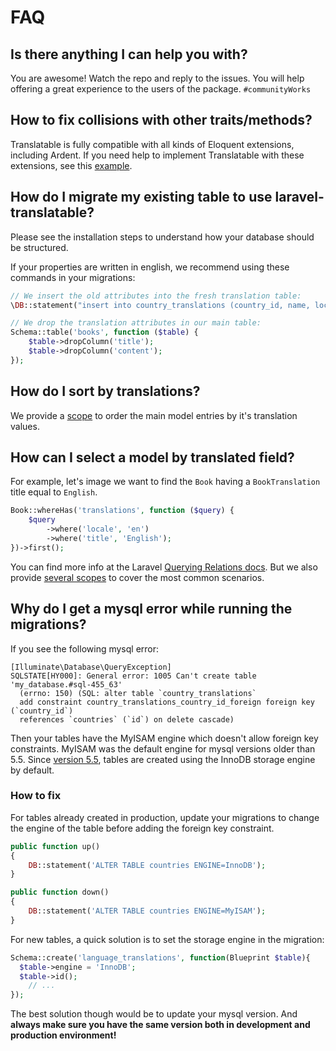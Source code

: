 # FAQ

## **Is there anything I can help you with?**

You are awesome! Watch the repo and reply to the issues. You will help offering a great experience to the users of the package. `#communityWorks`

## How to fix collisions with other traits/methods?

Translatable is fully compatible with all kinds of Eloquent extensions, including Ardent. If you need help to implement Translatable with these extensions, see this [example](https://gist.github.com/dimsav/9659552).

## **How do I migrate my existing table to use laravel-translatable?**

Please see the installation steps to understand how your database should be structured.

If your properties are written in english, we recommend using these commands in your migrations:

```php
// We insert the old attributes into the fresh translation table: 
\DB::statement("insert into country_translations (country_id, name, locale) select id, name, 'en' from countries");

// We drop the translation attributes in our main table: 
Schema::table('books', function ($table) {
    $table->dropColumn('title');
    $table->dropColumn('content');
});
```

## **How do I sort by translations?**

We provide a [scope](https://github.com/mPhpMaster/laravel-translatable/blob/826fb909eb81f80cccc947a7b66cb9ef35a6e5ef/src/Translatable/Translatable.php#L448-L464) to order the main model entries by it's translation values.

## How can I select a model by translated field?

For example, let's image we want to find the `Book` having a `BookTranslation` title equal to `English`.

```php
Book::whereHas('translations', function ($query) {
    $query
        ->where('locale', 'en')
        ->where('title', 'English');
})->first();
```

You can find more info at the Laravel [Querying Relations docs](http://laravel.com/docs/5.1/eloquent-relationships#querying-relations). But we also provide [several scopes](https://github.com/mPhpMaster/laravel-translatable/blob/826fb909eb81f80cccc947a7b66cb9ef35a6e5ef/src/Translatable/Translatable.php#L408-L446) to cover the most common scenarios.

## **Why do I get a mysql error while running the migrations?**

If you see the following mysql error:

```text
[Illuminate\Database\QueryException]
SQLSTATE[HY000]: General error: 1005 Can't create table 'my_database.#sql-455_63'
  (errno: 150) (SQL: alter table `country_translations` 
  add constraint country_translations_country_id_foreign foreign key (`country_id`) 
  references `countries` (`id`) on delete cascade)
```

Then your tables have the MyISAM engine which doesn't allow foreign key constraints. MyISAM was the default engine for mysql versions older than 5.5. Since [version 5.5](http://dev.mysql.com/doc/refman/5.5/en/innodb-default-se.html), tables are created using the InnoDB storage engine by default.

### **How to fix**

For tables already created in production, update your migrations to change the engine of the table before adding the foreign key constraint.

```php
public function up()
{
    DB::statement('ALTER TABLE countries ENGINE=InnoDB');
}

public function down()
{
    DB::statement('ALTER TABLE countries ENGINE=MyISAM');
}
```

For new tables, a quick solution is to set the storage engine in the migration:

```php
Schema::create('language_translations', function(Blueprint $table){
  $table->engine = 'InnoDB';
  $table->id();
    // ...
});
```

The best solution though would be to update your mysql version. And **always make sure you have the same version both in development and production environment!**

